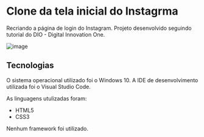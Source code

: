 # Clone da tela inicial do Instagrma
Recriando a página de login do Instagram. 
Projeto desenvolvido seguindo tutorial do DIO - Digital Innovation One.

![image](https://user-images.githubusercontent.com/87051404/203878045-f051032f-f8ef-49f6-87f5-48b64bc0985e.png)

## Tecnologias
O sistema operacional utilizado foi o Windows 10. A IDE de desenvolvimento utilizada foi o Visual Studio Code.

As linguagens utulizadas foram:

- HTML5
- CSS3

Nenhum framework foi utilizado.
